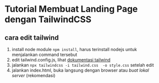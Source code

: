 # Tutorial Membuat Landing Page dengan TailwindCSS

## cara edit tailwind
1. install node module `npm install`, harus terinstall nodejs untuk menjalankan command tersebut
2. edit tailwind.config.js, lihat [dokumentasi tailwind](https://tailwindcss.com/docs)
3. jalankan `npx tailwindcss -i tailwind.css  -o style.css` setelah edit
4. jalankan index.html, buka langsung dengan browser atau *buat lokal server* (rekomendasi)